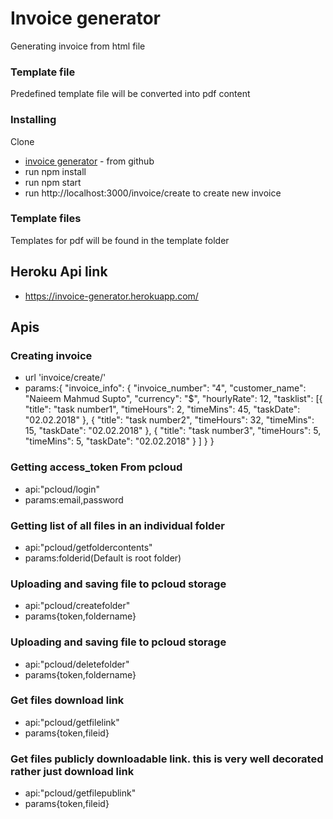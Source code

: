 # Invoice generator

Generating invoice from html file

### Template file

Predefined template file will be converted into pdf content

### Installing

Clone
* [invoice generator](https://github.com/naieem/invoice-generator.git) - from github
* run npm install
* run npm start
* run http://localhost:3000/invoice/create to create new invoice

### Template files

Templates for pdf will be found in the template folder

## Heroku Api link
* https://invoice-generator.herokuapp.com/

## Apis

### Creating invoice
* url 'invoice/create/'
* params:{
    "invoice_info": {
        "invoice_number": "4",
        "customer_name": "Naieem Mahmud Supto",
        "currency": "$",
        "hourlyRate": 12,
        "tasklist": [{
                "title": "task number1",
                "timeHours": 2,
                "timeMins": 45,
                "taskDate": "02.02.2018"
            },
            {
                "title": "task number2",
                "timeHours": 32,
                "timeMins": 15,
                "taskDate": "02.02.2018"
            },
            {
                "title": "task number3",
                "timeHours": 5,
                "timeMins": 5,
                "taskDate": "02.02.2018"
            }
        ]
    }
}

### Getting access_token From pcloud

 * api:"pcloud/login"
 * params:email,password

### Getting list of all files in an individual folder 

 * api:"pcloud/getfoldercontents"
 * params:folderid(Default is root folder)

### Uploading and saving file to pcloud storage

 * api:"pcloud/createfolder"
 * params{token,foldername}

### Uploading and saving file to pcloud storage

 * api:"pcloud/deletefolder"
 * params{token,foldername}

### Get files download link

 * api:"pcloud/getfilelink"
 * params{token,fileid}

### Get files publicly downloadable link. this is very well decorated rather just download link

 * api:"pcloud/getfilepublink"
 * params{token,fileid}
